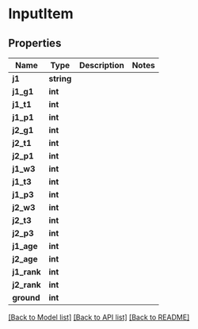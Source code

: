 # InputItem

## Properties
Name | Type | Description | Notes
------------ | ------------- | ------------- | -------------
**j1** | **string** |  | 
**j1_g1** | **int** |  | 
**j1_t1** | **int** |  | 
**j1_p1** | **int** |  | 
**j2_g1** | **int** |  | 
**j2_t1** | **int** |  | 
**j2_p1** | **int** |  | 
**j1_w3** | **int** |  | 
**j1_t3** | **int** |  | 
**j1_p3** | **int** |  | 
**j2_w3** | **int** |  | 
**j2_t3** | **int** |  | 
**j2_p3** | **int** |  | 
**j1_age** | **int** |  | 
**j2_age** | **int** |  | 
**j1_rank** | **int** |  | 
**j2_rank** | **int** |  | 
**ground** | **int** |  | 

[[Back to Model list]](../README.md#documentation-for-models) [[Back to API list]](../README.md#documentation-for-api-endpoints) [[Back to README]](../README.md)



